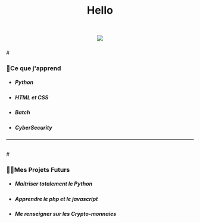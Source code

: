 <p><h1 align="center">Hello</h1></p>
<br>
<p align="center">
  <img src="https://discord.c99.nl/widget/theme-4/347487369777381377.png">
  <br>
</p>
<h3></h3>
# <h3><strong>🌱Ce que j'apprend</strong></h3>
<ul>
    <li>
        <p><h5>Python</h5></p>
    </li>
    <li>
        <p><h5>HTML et CSS</h5></p>
    </li>
    <li>
        <p><h5>Batch</h5></p>
    </li>
    <li>
        <p><h5>CyberSecurity</h5></p>
    </li>
</ul>
<hr>
<br>
# <h3><strong>👨‍💻Mes Projets Futurs</strong></h3> 
<ul>
    <li>
        <p><h5>Maitriser totalement le Python</h5></p>
    </li>
    <li>
        <p><h5>Apprendre le php et le javascript</h5></p>
    </li>
    <li>
        <p><h5>Me renseigner sur les Crypto-monnaies</h5></p>
    </li>
</ul>



